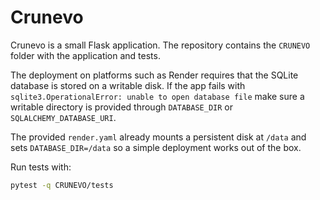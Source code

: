 # Crunevo

Crunevo is a small Flask application. The repository contains the `CRUNEVO` folder with the application and tests.

The deployment on platforms such as Render requires that the SQLite database is stored on a writable disk. If the app fails with `sqlite3.OperationalError: unable to open database file` make sure a writable directory is provided through `DATABASE_DIR` or `SQLALCHEMY_DATABASE_URI`.

The provided `render.yaml` already mounts a persistent disk at `/data` and sets `DATABASE_DIR=/data` so a simple deployment works out of the box.

Run tests with:

```bash
pytest -q CRUNEVO/tests
```
